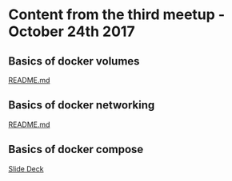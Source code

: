 # Content from the third meetup - October 24th 2017

## Basics of docker volumes

[README.md](docker-volumes/README.md)

## Basics of docker networking

[README.md](docker-networking/README.md)

## Basics of docker compose

[Slide Deck](docker-compose/Docker-Compose.pdf)
